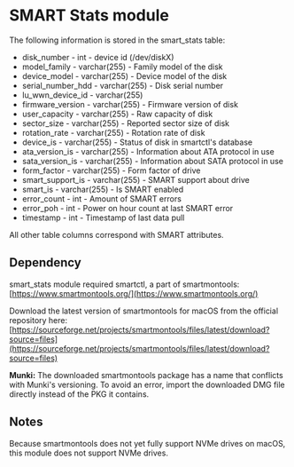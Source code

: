 SMART Stats module
================


The following information is stored in the smart_stats table:


* disk_number - int - device id (/dev/diskX)
* model_family - varchar(255) - Family model of the disk
* device_model - varchar(255) - Device model of the disk
* serial\_number_hdd - varchar(255) - Disk serial number
* lu\_wwn\_device_id - varchar(255)
* firmware_version - varchar(255) - Firmware version of disk
* user_capacity - varchar(255) - Raw capacity of disk
* sector_size - varchar(255) - Reported sector size of disk
* rotation_rate - varchar(255) - Rotation rate of disk
* device_is - varchar(255) - Status of disk in smartctl's database
* ata\_version_is - varchar(255) - Information about ATA protocol in use
* sata\_version_is - varchar(255) - Information about SATA protocol in use
* form_factor - varchar(255) - Form factor of drive
* smart\_support_is - varchar(255) - SMART support about drive
* smart_is - varchar(255) - Is SMART enabled
* error_count - int - Amount of SMART errors
* error_poh - int - Power on hour count at last SMART error
* timestamp - int - Timestamp of last data pull

All other table columns correspond with SMART attributes.  

## Dependency

smart_stats module required smartctl, a part of smartmontools: [https://www.smartmontools.org/](https://www.smartmontools.org/)

Download the latest version of smartmontools for macOS from the official repository here: [https://sourceforge.net/projects/smartmontools/files/latest/download?source=files](https://sourceforge.net/projects/smartmontools/files/latest/download?source=files)

**Munki:**
The downloaded smartmontools package has a name that conflicts with Munki's versioning. To avoid an error, import the downloaded DMG file directly instead of the PKG it contains.

## Notes

Because smartmontools does not yet fully support NVMe drives on macOS, this module does not support NVMe drives.
